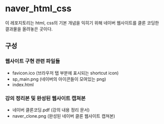 # naver_html_css
이 레포지토리는 html, css의 기본 개념을 익히기 위해 네이버 웹사이트를 클론 코딩한 결과물을 올려놓은 곳이다.

## 구성

### 웹사이트 구현 관련 파일들
- favicon.ico (브라우저 탭 부분에 표시되는 shortcut icon)
- sp_main.png (네이버의 아이콘들이 모여있는 png)
- index.html

### 강의 정리본 및 완성된 웹사이트 캡쳐본
- 네이버 클론코딩.pdf (강의 내용 정리 문서)
- naver_clone.png (완성된 네이버 클론 웹사이트 캡쳐본)
